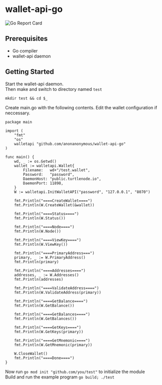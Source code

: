 # wallet-api-go
![Go Report Card](https://goreportcard.com/badge/github.com/anonanonymous/wallet-api-go)  
## Prerequisites
- Go compiler
- wallet-api daemon
## Getting Started
Start the wallet-api daemon.  
Then make and switch to directory named `test`  
```
mkdir test && cd $_
```
Create main.go with the following contents. Edit the wallet configuration if neccessary.  
```
package main

import (
	"fmt"
	"os"
	walletapi "github.com/anonanonymous/wallet-api-go"
)

func main() {
	wd, _ := os.Getwd()
	wallet := walletapi.Wallet{
		Filename:   wd+"/test.wallet",
		Password:   "password",
		DaemonHost: "public.turtlenode.io",
		DaemonPort: 11898,
	}
	W := walletapi.InitWalletAPI("password", "127.0.0.1", "8070")

	fmt.Println("====CreateWallet====")
	fmt.Println(W.CreateWallet(&wallet))

	fmt.Println("====Status====")
	fmt.Println(W.Status())

	fmt.Println("====Node====")
	fmt.Println(W.Node())

	fmt.Println("====ViewKey====")
	fmt.Println(W.ViewKey())

	fmt.Println("====PrimaryAddress===")
	primary, _ := W.PrimaryAddress()
	fmt.Println(primary)

	fmt.Println("====Addresses====")
	addresses, _ := W.Addresses()
	fmt.Println(addresses)

	fmt.Println("====ValidateAddress====")
	fmt.Println(W.ValidateAddress(primary))

	fmt.Println("====GetBalance====")
	fmt.Println(W.GetBalance())

	fmt.Println("====GetBalances====")
	fmt.Println(W.GetBalances())

	fmt.Println("====GetKeys====")
	fmt.Println(W.GetKeys(primary))

	fmt.Println("====GetMnemonic====")
	fmt.Println(W.GetMnemonic(primary))

	W.CloseWallet()
	fmt.Println("====Done====")
}
```
Now run `go mod init "github.com/you/test"` to initialize the module  
Build and run the example program 
`go build; ./test`  

